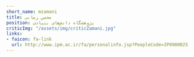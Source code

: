 ```yaml
---
short_name: mzamani
title: محسن زمانی
position: پژوهشگاه دانش‌های بنیادی
criticImg: "/assets/img/criticZamani.jpg"
links:
- faicon: fa-link
  url: http://www.ipm.ac.ir/fa/personalinfo.jsp?PeopleCode=IP0900025
---
```

